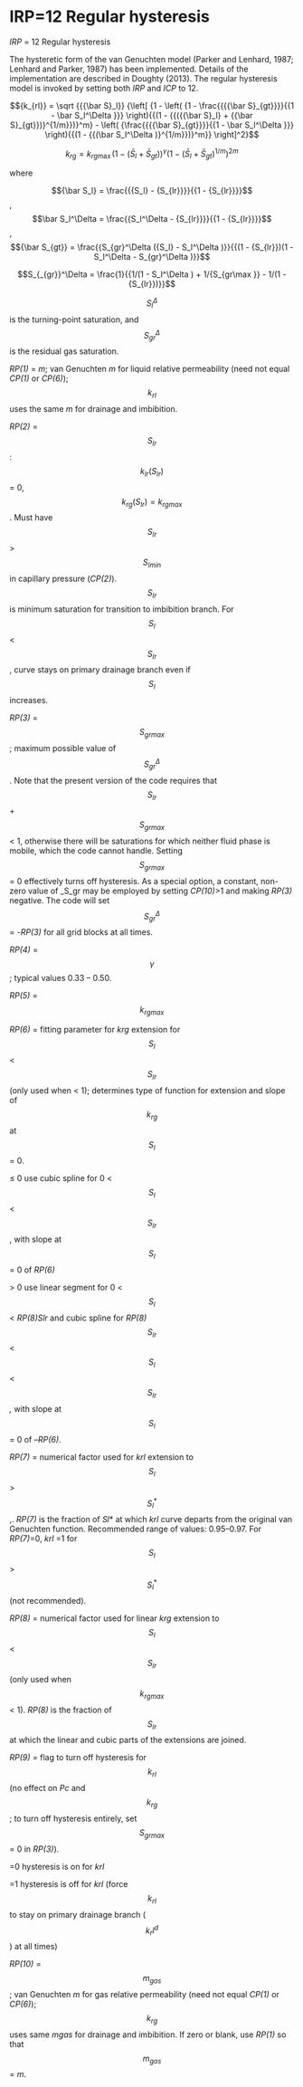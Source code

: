 # IRP=12  Regular hysteresis

_IRP_ = 12         Regular hysteresis

The hysteretic form of the van Genuchten model (Parker and Lenhard, 1987; Lenhard and Parker, 1987) has been implemented. Details of the implementation are described in Doughty (2013). The regular hysteresis model is invoked by setting both _IRP_ and _ICP_ to 12.

$${k_{rl}} = \sqrt {{{\bar S}_l}} {\left[ {1 - \left( {1 - \frac{{{{\bar S}_{gt}}}}{{1 - \bar S_l^\Delta }}} \right){{(1 - {{({{\bar S}_l} + {{\bar S}_{gt}})}^{1/m}})}^m} - \left( {\frac{{{{\bar S}_{gt}}}}{{1 - \bar S_l^\Delta }}} \right){{(1 - {{(\bar S_l^\Delta )}^{1/m}})}^m}} \right]^2}$$

$${k_{rg}} = {k_{rg\max }}{(1 - ({\bar S_l} + {\bar S_{gt}}))^\gamma }{(1 - {({\bar S_l} + {\bar S_{gt}})^{1/m}})^{2m}}$$

where

$${\bar S_l} = \frac{{{S_l} - {S_{lr}}}}{{1 - {S_{lr}}}}$$, $$\bar S_l^\Delta  = \frac{{S_l^\Delta  - {S_{lr}}}}{{1 - {S_{lr}}}}$$, $${\bar S_{gt}} = \frac{{S_{gr}^\Delta ({S_l} - S_l^\Delta )}}{{(1 - {S_{lr}})(1 - S_l^\Delta  - S_{gr}^\Delta )}}$$

$$S_{_{gr}}^\Delta  = \frac{1}{{1/(1 - S_l^\Delta ) + 1/{S_{gr\max }} - 1/(1 - {S_{lr}})}}$$

$$S_l^\Delta$$ is the turning-point saturation, and $$S_{gr}^\Delta$$ is the residual gas saturation.

_RP(1)_ = _m_; van Genuchten _m_ for liquid relative permeability (need not equal _CP(1)_ or _CP(6)_);  $$k_{rl}$$  uses the same _m_ for drainage and imbibition.

&#x20;

_RP(2)_ = $$S_{lr}$$ : $$k_{lr}(S_{lr})$$ = 0, $$k_{rg}(S_{lr}) = k_{rgmax}$$. Must have $$S_{lr}$$ > $$S_{lmin}$$ in capillary pressure (_CP(2)_).  $$S_{lr}$$  is minimum saturation for transition to imbibition branch. For  $$S_{l}$$  <  $$S_{lr}$$ , curve stays on primary drainage branch even if  $$S_{l}$$  increases.

&#x20;

_RP(3)_ = $$S_{grmax}$$; maximum possible value of  $$S_{gr}^\Delta$$ .  Note that the present version of the code requires that  $$S_{lr}$$  + $$S_{grmax}$$ < 1, otherwise there will be saturations for which neither fluid phase is mobile, which the code cannot handle. Setting  $$S_{grmax}$$  = 0 effectively turns off hysteresis. As a special option, a constant, non-zero value of _S_gr may be employed by setting _CP(10)_>1 and making _RP(3)_ negative. The code will set  $$S_{gr}^\Delta$$  = -_RP(3)_ for all grid blocks at all times.

&#x20;

_RP(4)_ = $$\gamma$$; typical values 0.33 – 0.50.&#x20;

_RP(5)_ = $$k_{rgmax}$$

_RP(6)_ = fitting parameter for _krg_ extension for  $$S_{l}$$  <  $$S_{lr}$$  (only used when  < 1); determines type of function for extension and slope of  $$k_{rg}$$ at  $$S_{l}$$ = 0.

≤ 0       use cubic spline for 0 <  $$S_{l}$$  < $$S_{lr}$$ , with slope at  $$S_{l}$$ = 0 of _RP(6)_

\> 0       use linear segment for 0 <  $$S_{l}$$  < _RP(8)Slr_ and cubic spline for _RP(8)_  $$S_{lr}$$  <  $$S_{l}$$  <  $$S_{lr}$$ _,_ with slope at  $$S_{l}$$ = 0 of –_RP(6)_.&#x20;

&#x20;

_RP(7)_ = numerical factor used for _krl_ extension to $$S_{l}$$  >  $$S_{l}^*$$ ,. _RP(7)_ is the fraction of _Sl_\* at which _krl_ curve departs from the original van Genuchten function.  Recommended range of values: 0.95–0.97. For _RP(7)_=0, _krl_ =1 for  $$S_{l}$$  >  $$S_{l}^*$$  (not recommended).

&#x20;

_RP(8)_ = numerical factor used for linear _krg_ extension to   $$S_{l}$$  <   $$S_{lr}$$  (only used when  $$k_{rgmax}$$< 1). _RP(8)_ is the fraction of  $$S_{lr}$$  at which the linear and cubic parts of the extensions are joined.

&#x20;

_RP(9)_ = flag to turn off hysteresis for  $$k_{rl}$$  (no effect on _Pc_ and  $$k_{rg}$$ ; to turn off hysteresis entirely, set  $$S_{grmax}$$  = 0 in _RP(3)_).

\=0        hysteresis is on for _krl_

\=1        hysteresis is off for _krl_ (force  $$k_{rl}$$ to stay on primary drainage branch ( $$k_rl^{d}$$) at all times)

&#x20;

_RP(10)_ =  $$m_{gas}$$ ; van Genuchten _m_ for gas relative permeability (need not equal _CP(1)_ or _CP(6)_); $$k_{rg}$$ uses same _mgas_ for drainage and imbibition. If zero or blank, use _RP(1)_ so that $$m_{gas}$$ = _m_.

&#x20;
